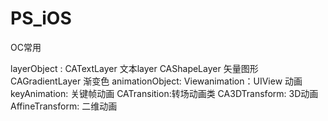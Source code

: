 # PS_iOS
OC常用

layerObject  : CATextLayer 文本layer  CAShapeLayer 矢量图形 CAGradientLayer 渐变色
animationObject: Viewanimation：UIView 动画  keyAnimation: 关键帧动画  CATransition:转场动画类   CA3DTransform: 3D动画 AffineTransform: 二维动画
